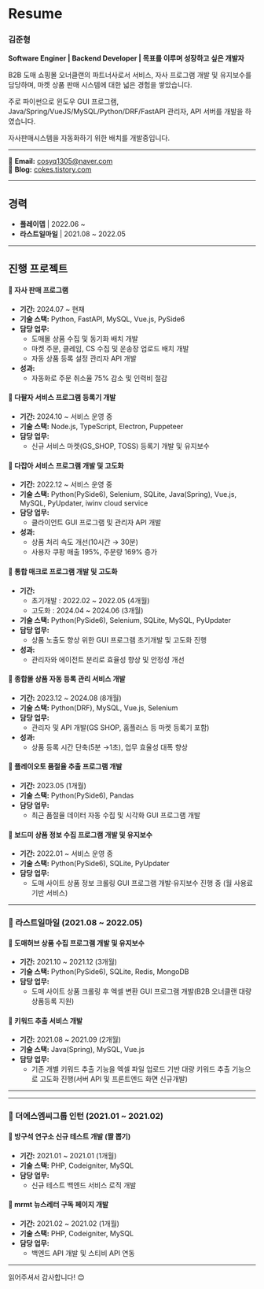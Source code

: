 # Resume

### 김준형
**Software Enginer | Backend Developer | 목표를 이루며 성장하고 싶은 개발자**

B2B 도매 쇼핑몰 오너클랜의 파트너사로서 서비스, 자사 프로그램 개발 및 유지보수를 담당하며, 마켓 상품 판매 시스템에 대한 넓은 경험을 쌓았습니다.

주로 파이썬으로 윈도우 GUI 프로그램, Java/Spring/VueJS/MySQL/Python/DRF/FastAPI 관리자, API 서버를 개발을 하였습니다.

자사판매시스템을 자동화하기 위한 배치를 개발중입니다.

---

📧 **Email:** cosyq1305@naver.com  
📖 **Blog:** [cokes.tistory.com](https://cokes.tistory.com)

---

## 경력

- **플레이뎁** | 2022.06 ~ 
- **라스트일마일** | 2021.08 ~ 2022.05

---

## 진행 프로젝트

#### 📌 자사 판매 프로그램
- **기간:** 2024.07 ~ 현재
- **기술 스택:** Python, FastAPI, MySQL, Vue.js, PySide6
- **담당 업무:**
  - 도매몰 상품 수집 및 동기화 배치 개발
  - 마켓 주문, 클레임, CS 수집 및 운송장 업로드 배치 개발
  - 자동 상품 등록 설정 관리자 API 개발
- **성과:**
  - 자동화로 주문 취소율 75% 감소 및 인력비 절감

#### 📌 다팔자 서비스 프로그램 등록기 개발
- **기간:** 2024.10 ~ 서비스 운영 중
- **기술 스택:** Node.js, TypeScript, Electron, Puppeteer
- **담당 업무:**
  - 신규 서비스 마켓(GS_SHOP, TOSS) 등록기 개발 및 유지보수

#### 📌 다잡아 서비스 프로그램 개발 및 고도화
- **기간:** 2022.12 ~ 서비스 운영 중
- **기술 스택:** Python(PySide6), Selenium, SQLite, Java(Spring), Vue.js, MySQL, PyUpdater, iwinv cloud service
- **담당 업무:**
  - 클라이언트 GUI 프로그램 및 관리자 API 개발
- **성과:**
  - 상품 처리 속도 개선(10시간 → 30분)
  - 사용자 쿠팡 매출 195%, 주문량 169% 증가

#### 📌 통합 매크로 프로그램 개발 및 고도화
- **기간:**
  - 초기개발 : 2022.02 ~ 2022.05 (4개월)
  - 고도화 : 2024.04 ~ 2024.06 (3개월)
- **기술 스택:** Python(PySide6), Selenium, SQLite, MySQL, PyUpdater
- **담당 업무:**
  - 상품 노출도 향상 위한 GUI 프로그램 초기개발 및 고도화 진행
- **성과:**
  - 관리자와 에이전트 분리로 효율성 향상 및 안정성 개선

#### 📌 종합몰 상품 자동 등록 관리 서비스 개발
- **기간:** 2023.12 ~ 2024.08 (8개월)
- **기술 스택:** Python(DRF), MySQL, Vue.js, Selenium
- **담당 업무:**
  - 관리자 및 API 개발(GS SHOP, 홈플러스 등 마켓 등록기 포함)
- **성과:**
  - 상품 등록 시간 단축(5분 →1초), 업무 효율성 대폭 향상

#### 📌 플레이오토 품절율 추출 프로그램 개발
- **기간:** 2023.05 (1개월)
- **기술 스택:** Python(PySide6), Pandas
- **담당 업무:**
  - 최근 품절율 데이터 자동 수집 및 시각화 GUI 프로그램 개발

#### 📌 보드미 상품 정보 수집 프로그램 개발 및 유지보수
- **기간:** 2022.01 ~ 서비스 운영 중
- **기술 스택:** Python(PySide6), SQLite, PyUpdater
- **담당 업무:**
  - 도매 사이트 상품 정보 크롤링 GUI 프로그램 개발·유지보수 진행 중 (월 사용료 기반 서비스)

---

### 🚩 라스트일마일 (2021.08 ~ 2022.05)

#### 📌 도매허브 상품 수집 프로그램 개발 및 유지보수
- **기간:** 2021.10 ~ 2021.12 (3개월)
- **기술 스택:** Python(PySide6), SQLite, Redis, MongoDB
- **담당 업무:**
  - 도매 사이트 상품 크롤링 후 엑셀 변환 GUI 프로그램 개발(B2B 오너클랜 대량 상품등록 지원)

#### 📌 키워드 추출 서비스 개발
- **기간:** 2021.08 ~ 2021.09 (2개월)
- **기술 스택:** Java(Spring), MySQL, Vue.js
- **담당 업무:**
  - 기존 개별 키워드 추출 기능을 엑셀 파일 업로드 기반 대량 키워드 추출 기능으로 고도화 진행(서버 API 및 프론트엔드 화면 신규개발)

---

---

### 🚩  더에스엠씨그룹 인턴 (2021.01 ~ 2021.02)

#### 📌 방구석 연구소 신규 테스트 개발 (짤 뽑기)
- **기간:** 2021.01 ~ 2021.01 (1개월)
- **기술 스택:** PHP, Codeigniter, MySQL
- **담당 업무:**
  - 신규 테스트 백엔드 서비스 로직 개발

#### 📌 mrmt 뉴스레터 구독 페이지 개발
- **기간:** 2021.02 ~ 2021.02 (1개월)
- **기술 스택:** PHP, Codeigniter, MySQL
- **담당 업무:**
  - 백엔드 API 개발 및 스티비 API 연동

---
읽어주셔서 감사합니다! 😊 
